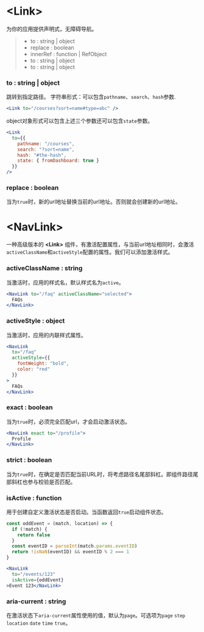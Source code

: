 # <Link\>
为你的应用提供声明式，无障碍导航。

> * to : string | object
> * replace : boolean
> * innerRef : function | RefObject
> * to : string | object
> * to : string | object

### to : string | object
跳转到指定路径。
字符串形式：可以包含`pathname`、`search`、`hash`参数.
```jsx
<Link to="/courses?sort=name#type=abc" />
```
object对象形式可以包含上述三个参数还可以包含`state`参数。
```jsx
<Link
  to={{
    pathname: "/courses",
    search: "?sort=name",
    hash: "#the-hash",
    state: { fromDashboard: true }
  }}
/>
```

### replace : boolean
当为`true`时，新的url地址替换当前的url地址。否则就会创建新的url地址。

# \<NavLink>
一种高级版本的 **\<Link>** 组件，有激活配置属性，与当前url地址相同时，会激活`activeClassName`和`activeStyle`配置的属性。我们可以添加激活样式。

### activeClassName : string
当激活时，应用的样式名，默认样式名为`active`。
```jsx
<NavLink to="/faq" activeClassName="selected">
  FAQs
</NavLink>
```

### activeStyle : object
当激活时，应用的内联样式属性。
```jsx
<NavLink
  to="/faq"
  activeStyle={{
    fontWeight: "bold",
    color: "red"
  }}
>
  FAQs
</NavLink>
```

### exact : boolean
当为`true`时，必须完全匹配url，才会启动激活状态。
```jsx
<NavLink exact to="/profile">
  Profile
</NavLink>
```
### strict : boolean
当为`true`时，在确定是否匹配当前URL时，将考虑路径名尾部斜杠。即组件路径尾部斜杠也参与校验是否匹配。

### isActive : function
用于创建自定义激活状态是否启动。当函数返回`true`启动组件状态。
```jsx
const oddEvent = (match, location) => {
  if (!match) {
    return false
  }
  const eventID = parseInt(match.params.eventID)
  return !isNaN(eventID) && eventID % 2 === 1
}

<NavLink
  to="/events/123"
  isActive={oddEvent}
>Event 123</NavLink>
```

### aria-current : string
在激活状态下`aria-current`属性使用的值，默认为`page`。可选项为`page` `step` `location` `date` `time` `true`。



